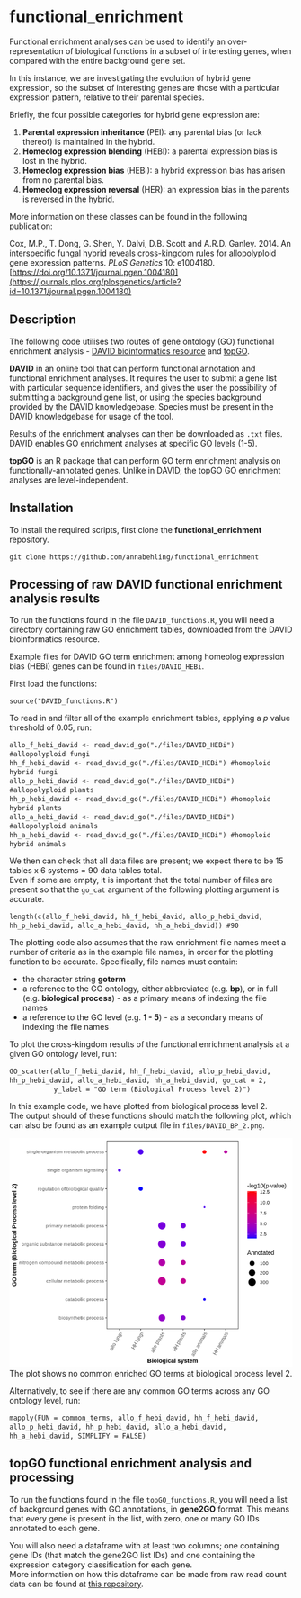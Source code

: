 # functional_enrichment

Functional enrichment analyses can be used to identify an over-representation of biological functions in a subset of interesting genes, when compared with the entire background gene set.

In this instance, we are investigating the evolution of hybrid gene expression, so the subset of interesting genes are those with a particular expression pattern, relative to their parental species.

Briefly, the four possible categories for hybrid gene expression are:

1. **Parental expression inheritance** (PEI): any parental bias (or lack thereof) is maintained in the hybrid.
2. **Homeolog expression blending** (HEBl): a parental expression bias is lost in the hybrid.
3. **Homeolog expression bias** (HEBi): a hybrid expression bias has arisen from no parental bias.
4. **Homeolog expression reversal** (HER): an expression bias in the parents is reversed in the hybrid.

More information on these classes can be found in the following publication:

Cox, M.P., T. Dong, G. Shen, Y. Dalvi, D.B. Scott and A.R.D. Ganley. 2014. An interspecific fungal hybrid reveals cross-kingdom rules for allopolyploid gene expression patterns. *PLoS Genetics* 10: e1004180. [https://doi.org/10.1371/journal.pgen.1004180](https://journals.plos.org/plosgenetics/article?id=10.1371/journal.pgen.1004180)

## Description

The following code utilises two routes of gene ontology (GO) functional enrichment analysis - [DAVID bioinformatics resource](https://david.ncifcrf.gov/summary.jsp "DAVID") and [topGO](https://bioconductor.org/packages/release/bioc/vignettes/topGO/inst/doc/topGO.pdf "topGO").

**DAVID** in an online tool that can perform functional annotation and functional enrichment analyses. It requires the user to submit a gene list with particular sequence identifiers, and gives the user the possibility of submitting a background gene list, or using the species background provided by the DAVID knowledgebase. Species must be present in the DAVID knowledgebase for usage of the tool.

Results of the enrichment analyses can then be downloaded as `.txt` files.  
DAVID enables GO enrichment analyses at specific GO levels (1-5). 

**topGO** is an R package that can perform GO term enrichment analysis on functionally-annotated genes. Unlike in DAVID, the topGO GO enrichment analyses are level-independent.

## Installation

To install the required scripts, first clone the **functional_enrichment** repository.
```
git clone https://github.com/annabehling/functional_enrichment
```

## Processing of raw DAVID functional enrichment analysis results

To run the functions found in the file `DAVID_functions.R`, you will need a directory containing raw GO enrichment tables, downloaded from the DAVID bioinformatics resource.

Example files for DAVID GO term enrichment among homeolog expression bias (HEBi) genes can be found in `files/DAVID_HEBi`.

First load the functions:
```{r}
source("DAVID_functions.R")
```

To read in and filter all of the example enrichment tables, applying a *p* value threshold of 0.05, run:
```{r}
allo_f_hebi_david <- read_david_go("./files/DAVID_HEBi") #allopolyploid fungi
hh_f_hebi_david <- read_david_go("./files/DAVID_HEBi") #homoploid hybrid fungi
allo_p_hebi_david <- read_david_go("./files/DAVID_HEBi") #allopolyploid plants
hh_p_hebi_david <- read_david_go("./files/DAVID_HEBi") #homoploid hybrid plants
allo_a_hebi_david <- read_david_go("./files/DAVID_HEBi") #allopolyploid animals
hh_a_hebi_david <- read_david_go("./files/DAVID_HEBi") #homoploid hybrid animals
```

We then can check that all data files are present; we expect there to be 15 tables x 6 systems = 90 data tables total.  
Even if some are empty, it is important that the total number of files are present so that the `go_cat` argument of the following plotting argument is accurate.
```{r}
length(c(allo_f_hebi_david, hh_f_hebi_david, allo_p_hebi_david, hh_p_hebi_david, allo_a_hebi_david, hh_a_hebi_david)) #90
```

The plotting code also assumes that the raw enrichment file names meet a number of criteria as in the example file names, in order for the plotting function to be accurate.
Specifically, file names must contain:
* the character string **goterm**
* a reference to the GO ontology, either abbreviated (e.g. **bp**), or in full (e.g. **biological process**) - as a primary means of indexing the file names
* a reference to the GO level (e.g. **1 - 5**) - as a secondary means of indexing the file names

To plot the cross-kingdom results of the functional enrichment analysis at a given GO ontology level, run:
```{r}
GO_scatter(allo_f_hebi_david, hh_f_hebi_david, allo_p_hebi_david, hh_p_hebi_david, allo_a_hebi_david, hh_a_hebi_david, go_cat = 2, 
           y_label = "GO term (Biological Process level 2)")
```

In this example code, we have plotted from biological process level 2.  
The output should of these functions should match the following plot, which can also be found as an example output file in `files/DAVID_BP_2.png`.

![Image of DAVID output plot](files/DAVID_BP_2.png "DAVID output plot")  
The plot shows no common enriched GO terms at biological process level 2.

Alternatively, to see if there are any common GO terms across any GO ontology level, run:
```{r}
mapply(FUN = common_terms, allo_f_hebi_david, hh_f_hebi_david, allo_p_hebi_david, hh_p_hebi_david, allo_a_hebi_david, hh_a_hebi_david, SIMPLIFY = FALSE)
```

## topGO functional enrichment analysis and processing

To run the functions found in the file `topGO_functions.R`, you will need a list of background genes with GO annotations, in **gene2GO** format. This means that every gene is present in the list, with zero, one or many GO IDs annotated to each gene. 

You will also need a dataframe with at least two columns; one containing gene IDs (that match the gene2GO list IDs) and one containing the expression category classification for each gene.  
More information on how this dataframe can be made from raw read count data can be found at [this repository](https://github.com/annabehling/DEA_and_fit "github.com/annabehling/DEA_and_fit").
